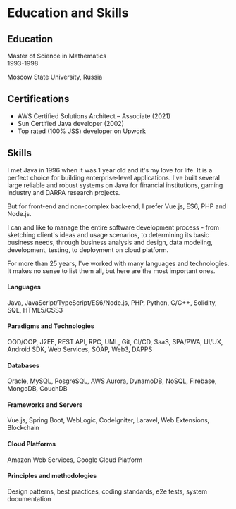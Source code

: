 # Education and Skills

## Education

Master of Science in Mathematics
<br>1993-1998

Moscow State University, Russia

## Certifications

- AWS Certified Solutions Architect – Associate (2021)
- Sun Certified Java developer (2002)
- Top rated (100% JSS) developer on Upwork

## Skills

I met Java in 1996 when it was 1 year old and it's my love for life. It is a perfect choice for building enterprise-level applications. I've built several large reliable and robust systems on Java for financial institutions, gaming industry and DARPA research projects.

But for front-end and non-complex back-end, I prefer Vue.js, ES6, PHP and Node.js.

I can and like to manage the entire software development process - from sketching client's ideas and usage scenarios, to determining its basic business needs, through business analysis and design, data modeling, development, testing, to deployment on cloud platform.

For more than 25 years, I've worked with many languages and technologies. It makes no sense to list them all, but here are the most important ones.

#### Languages

Java, JavaScript/TypeScript/ES6/Node.js, PHP, Python, C/C++, Solidity, SQL, HTML5/CSS3

#### Paradigms and Technologies

OOD/OOP, J2EE, REST API, RPC, UML, Git, CI/CD, SaaS, SPA/PWA, UI/UX, Android SDK, Web Services, SOAP, Web3, DAPPS

#### Databases

Oracle, MySQL, PosgreSQL, AWS Aurora, DynamoDB, NoSQL, Firebase, MongoDB, CouchDB

#### Frameworks and Servers

Vue.js, Spring Boot, WebLogic, CodeIgniter, Laravel, Web Extensions, Blockchain

#### Cloud Platforms

Amazon Web Services, Google Cloud Platform

#### Principles and methodologies

Design patterns, best practices, coding standards, e2e tests, system documentation
